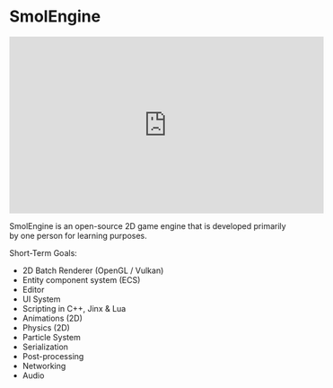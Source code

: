 # SmolEngine

<!-- blank line -->
<iframe width="560" height="315" src="https://www.youtube.com/embed/aTUVuj_jre4" frameborder="0" allow="accelerometer; autoplay; clipboard-write; encrypted-media; gyroscope; picture-in-picture" allowfullscreen></iframe>
<!-- blank line -->

SmolEngine is an open-source 2D game engine that is developed primarily by one person for learning purposes.

Short-Term Goals:

- 2D Batch Renderer (OpenGL / Vulkan)
- Entity component system (ECS)
- Editor 
- UI System
- Scripting in C++, Jinx & Lua
- Animations (2D)
- Physics (2D)
- Particle System
- Serialization
- Post-processing
- Networking
- Audio
